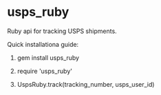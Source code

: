 usps_ruby
=========

Ruby api for tracking USPS shipments.

Quick installationa guide:

1. gem install usps_ruby

2. require 'usps_ruby'

3. UspsRuby.track(tracking_number, usps_user_id)
